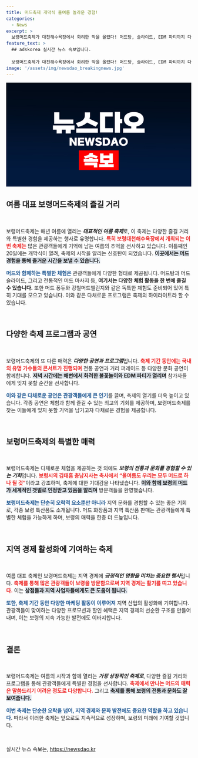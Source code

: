 ```yaml
---
title: 머드축제 개막식 올여름 놀라운 경험!
categories:
  - News
excerpt: >
  보령머드축제가 대천해수욕장에서 화려한 막을 올렸다! 머드탕, 슬라이드, EDM 파티까지 다양한 즐길 거리가 가득한 여름 축제에서 K-팝 공연으로 흥미진진한 여름 밤을 만끽하세요!
feature_text: >
  ## adskorea 실시간 뉴스 속보입니다.

  보령머드축제가 대천해수욕장에서 화려한 막을 올렸다! 머드탕, 슬라이드, EDM 파티까지 다양한 즐길 거리가 가득한 여름 축제에서 K-팝 공연으로 흥미진진한 여름 밤을 만끽하세요!
image: '/assets/img/newsdao_breakingnews.jpg'
---
```


<p><img src="/assets/img/newsdao_breakingnews.jpg" alt="adskorea 속보" /></p>

<h2 data-ke-size="size26">여름 대표 보령머드축제의 즐길 거리</h2>

<p data-ke-size="size16">&nbsp;</p>

<p>보령머드축제는 매년 여름에 열리는 <strong><em>대표적인 여름 축제</em></strong>로, 이 축제는 다양한 즐길 거리와 특별한 경험을 제공하는 행사로 유명합니다. <b><span style="color: #ee2323;">특히 보령대천해수욕장에서 개최되는 이번 축제는</span></b> 많은 관광객들에게 기억에 남는 여름의 추억을 선사하고 있습니다. 이틀째인 20일에는 개막식이 열려, 축제의 시작을 알리는 신호탄이 되었습니다. <b><span style="background-color: #21538527;">이곳에서는 머드 경험을 통해 즐거운 시간을 보낼 수 있습니다.</span></b> </p>

<p><b><span style="color: #1a5490;">머드와 함께하는 특별한 체험은</span></b> 관광객들에게 다양한 형태로 제공됩니다. 머드탕과 머드 슬라이드, 그리고 전통적인 머드 마사지 등, <b>여기서는 다양한  체험 활동을 한 번에 즐길 수 있습니다.</b> 또한 머드 퐁듀와 강철머드챌린지와 같은 독특한 체험도 준비되어 있어 특히 기대를 모으고 있습니다. 이와 같은 다채로운 프로그램은 축제의 하이라이트라 할 수 있습니다.</p>

<p data-ke-size="size16">&nbsp;</p>

<h2 data-ke-size="size26">다양한 축제 프로그램과 공연</h2>

<p data-ke-size="size16">&nbsp;</p>

<p>보령머드축제의 또 다른 매력은 <strong><em>다양한 공연과 프로그램</em></strong>입니다. <b><span style="color: #ee2323;">축제 기간 동안에는 국내외 유명 가수들의 콘서트가 진행되며</span></b> 전통 공연과 거리 퍼레이드 등 다양한 문화 공연이 함께합니다. <b><span style="background-color: #21538527;">저녁 시간에는 해변에서 화려한 불꽃놀이와 EDM 파티가 열리며</span></b> 참가자들에게 잊지 못할 순간을 선사합니다.</p>

<p><b><span style="color: #1a5490;">이와 같은 다채로운 공연은 관광객들에게 큰 인기</span></b>를 끌며, 축제의 열기를 더욱 높이고 있습니다. 각종 공연은 체험과 함께 즐길 수 있는 최고의 기회를 제공하며, 보령머드축제를 찾는 이들에게 잊지 못할 기억을 남기고자 다채로운 경험을 제공합니다.</p>

<p data-ke-size="size16">&nbsp;</p>

<h2 data-ke-size="size26">보령머드축제의 특별한 매력</h2>

<p data-ke-size="size16">&nbsp;</p>

<p>보령머드축제는 다채로운 체험을 제공하는 것 외에도 <strong><em>보령의 전통과 문화를 경험할 수 있는 기회</em></strong>입니다. <b><span style="color: #ee2323;">보령시의 김태흠 충남지사는 축사에서 “올여름도 우리는 모두 머드로 하나 될 것”</span></b>이라고 강조하며, 축제에 대한 기대감을 나타냈습니다. <b><span style="background-color: #21538527;">이와 함께 보령의 머드가 세계적인 갯벌로 인정받고 있음을 알리며</span></b> 방문객들을 환영했습니다.</p>

<p><b><span style="color: #1a5490;">보령머드축제는 단순히 오락적 요소뿐만 아니라</span></b> 지역 문화를 경험할 수 있는 좋은 기회로, 각종 보령 특산품도 소개됩니다. 머드 화장품과 지역 특산품 판매는 관광객들에게 특별한 체험을 가능하게 하며, 보령의 매력을 한층 더 드높입니다.</p>

<p data-ke-size="size16">&nbsp;</p>

<h2 data-ke-size="size26">지역 경제 활성화에 기여하는 축제</h2>

<p data-ke-size="size16">&nbsp;</p>

<p>여름 대표 축제인 보령머드축제는 지역 경제에 <strong><em>긍정적인 영향을 미치는 중요한 행사</em></strong>입니다. <b><span style="color: #ee2323;">축제를 통해 많은 관광객들이 보령을 방문함으로써 지역 경제는 활기를 띠고 있습니다.</span></b> 이는 <b><span style="background-color: #21538527;">상점들과 지역 사업자들에게도 큰 도움이 됩니다.</span></b></p>

<p><b><span style="color: #1a5490;">또한, 축제 기간 동안 다양한 마케팅 활동이 이루어져</span></b> 지역 산업의 활성화에 기여합니다. 관광객들이 맞이하는 다양한 프로모션과 할인 혜택은 지역 경제의 선순환 구조를 만들어 내며, 이는 보령의 지속 가능한 발전에도 이바지합니다.</p>

<p data-ke-size="size16">&nbsp;</p>

<h2 data-ke-size="size26">결론</h2>

<p data-ke-size="size16">&nbsp;</p>

<p>보령머드축제는 여름의 시작과 함께 열리는 <strong><em>가장 상징적인 축제로</em></strong>, 다양한 즐길 거리와 프로그램을 통해 관광객들에게 특별한 경험을 선사합니다. <b><span style="color: #ee2323;">축제에서 만나는 머드의 매력은 말씀드리기 어려운 정도로 다양합니다.</span></b> 그리고 <b><span style="background-color: #21538527;">축제를 통해 보령의 전통과 문화도 잘 보여줍니다.</span></b> </p>

<p><b><span style="color: #1a5490;">이번 축제는 단순한 오락을 넘어, 지역 경제와 문화 발전에도 중요한 역할을 하고 있습니다</span></b>. 따라서 이러한 축제는 앞으로도 지속적으로 성장하며, 보령의 미래에 기여할 것입니다. </p>

<p data-ke-size="size16">&nbsp;</p>
실시간 뉴스 속보는, <a href="https://newsdao.kr" rel="dofollow">https://newsdao.kr</a>


